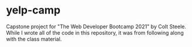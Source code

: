 # yelp-camp
Capstone project for "The Web Developer Bootcamp 2021" by Colt Steele. While I wrote all of the code in this repository, it was from following along with the class material.

